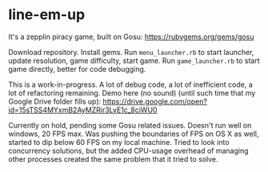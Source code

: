 # line-em-up
It's a zepplin piracy game, built on Gosu: https://rubygems.org/gems/gosu

Download repository.
Install gems.
Run `menu_launcher.rb` to start launcher, update resolution, game difficulty, start game.
Run `game_launcher.rb` to start game directly, better for code debugging.

This is a work-in-progress. A lot of debug code, a lot of inefficient code, a lot of refactoring remaining.
Demo here (no sound) (until such time that my Google Drive folder fills up): https://drive.google.com/open?id=15sTSS4MYxmB2AyMZRir3LyE1c_8ciWU0

Currently on hold, pending some Gosu related issues. Doesn't run well on windows, 20 FPS max.
Was pushing the boundaries of FPS on OS X as well, started to dip below 60 FPS on my local machine. Tried to look into concurrency solutions, but the added CPU-usage overhead of managing other processes created the same problem that it tried to solve.
